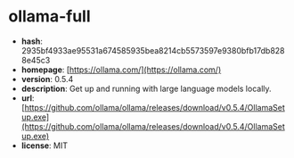 # ollama-full

- **hash**: 2935bf4933ae95531a674585935bea8214cb5573597e9380bfb17db8288e45c3
- **homepage**: [https://ollama.com/](https://ollama.com/)
- **version**: 0.5.4
- **description**: Get up and running with large language models locally.
- **url**: [https://github.com/ollama/ollama/releases/download/v0.5.4/OllamaSetup.exe](https://github.com/ollama/ollama/releases/download/v0.5.4/OllamaSetup.exe)
- **license**: MIT

